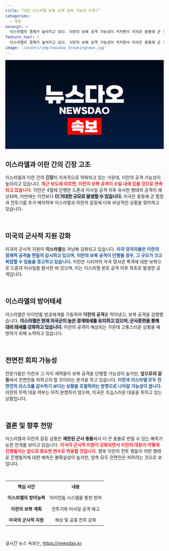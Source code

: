 ```yaml
---
title: “이란 이스라엘 보복 공격 임박 가능성 주목!”
categories:
  - 국방
excerpt: >
  이스라엘의 경계가 높아지고 있다. 이란의 보복 공격 가능성이 커지면서 미국은 중동에 군 함정과 전투기를 추가 배치했다. 전문가들은 이번 공격이 4월보다 더 큰 규모가 될 수 있다고 경고한다. 긴장감이 감도는 상황, 이란은 어떤 선택을 할까?
feature_text: >
  이스라엘의 경계가 높아지고 있다. 이란의 보복 공격 가능성이 커지면서 미국은 중동에 군 함정과 전투기를 추가 배치했다. 전문가들은 이번 공격이 4월보다 더 큰 규모가 될 수 있다고 경고한다. 긴장감이 감도는 상황, 이란은 어떤 선택을 할까?
image: '/assets/img/newsdao_breakingnews.jpg'
---
```


<p><img src="/assets/img/newsdao_breakingnews.jpg" alt="firstkoreanews 속보" /></p>

<h2 data-ke-size="size26">이스라엘과 이란 간의 긴장 고조</h2>

<p>이스라엘과 이란 간의 <b>긴장</b>이 지속적으로 악화되고 있는 가운데, 이란의 공격 가능성이 높아지고 있습니다. <b><span style="color: #ee2323;">최근 보도에 따르면, 이란의 보복 공격이 수일 내에 있을 것으로 관측되고 있습니다.</span></b> 이란은 4월에 단행한 드론과 미사일 공격 이후 유사한 형태의 공격이 예상되며, 이번에는 이전보다 <b><span style="background-color: #21538527;">더 거대한 규모로 발생할 수 있습니다.</span></b> 미국은 중동에 군 함정과 전투기를 추가 배치하며 이스라엘과 이란의 갈등에 더욱 비상적인 상황을 맞이하고 있습니다.</p>

<p data-ke-size="size16">&nbsp;</p>

<h2 data-ke-size="size26">미국의 군사적 지원 강화</h2>

<p>미국의 군사적 지원이 <b>이스라엘</b>을 겨냥해 강화되고 있습니다. <b><span style="color: #1a5490;">미국 당국자들은 이란의 잠재적 공격을 면밀히 감시하고 있으며, 이란의 보복 공격이 단행될 경우, 그 규모가 크고 복잡할 수 있음을 경고하고 있습니다.</span></b> 이란은 시리아의 자국 영사관 폭격에 대한 보복으로 드론과 미사일을 발사한 바 있으며, 이는 이스라엘 본토 공격 이후 최초로 발생한 공격입니다.</p>

<p data-ke-size="size16">&nbsp;</p>

<h2 data-ke-size="size26">이스라엘의 방어태세</h2>

<p>이스라엘은 아이언돔 방공체계를 가동하여 <b>이란의 공격</b>을 막아냈고, 보복 공격을 감행했습니다. <b><span style="background-color: #21538527;">이스라엘은 현재 자국군이 높은 경계태세를 유지하고 있으며, 군사훈련을 통해 대비 태세를 강화하고 있습니다.</span></b> 이란의 공격이 예상되는 가운데 고통스러운 상황을 예방하기 위해 노력하고 있습니다.</p>

<p data-ke-size="size16">&nbsp;</p>

<h2 data-ke-size="size26">전면전 회피 가능성</h2>

<p>전문가들은 이란과 그 지지 세력들이 보복 공격을 단행할 가능성이 높지만, <b>앞으로의 갈등</b>에서 전면전을 피하고자 할 것이라는 분석을 하고 있습니다. <b><span style="color: #1a5490;">이란과 이스라엘 모두 전면전의 리스크를 감수하기 보다는 상황을 조절하려는 방향으로 나아갈 가능성이 큽니다.</span></b> 이란의 무력 대응 여부는 아직 분명하지 않으며, 미국은 조심스러운 대응을 취하고 있는 상황입니다.</p>

<p data-ke-size="size16">&nbsp;</p>

<h2 data-ke-size="size26">결론 및 향후 전망</h2>

<p>이스라엘과 이란의 갈등 상황은 <b>제한된 군사 충돌</b>에서 더 큰 충돌로 번질 수 있는 예측가능한 전개를 보이고 있습니다. <b><span style="color: #ee2323;">미국의 군사적 지원이 강화되면서 이란의 대응이 어떻게 진행될지는 앞으로 중요한 변수로 작용할 것입니다.</span></b> 향후 이란의 전투 행동이 어떤 형태로 진행될지에 대한 예측은 불확실성이 높지만, 양측 모두 전면전은 피하려는 것으로 보입니다.</p>

<p data-ke-size="size16">&nbsp;</p>

<table style="width: 100%; border-collapse: collapse;">
<tr>
<td style="text-align: center; height: 30px;"><b>핵심 사안</b></td>
<td style="text-align: center; height: 30px;"><b>내용</b></td>
</tr>
<tr>
<td style="text-align: center; height: 30px;"><b>이스라엘의 방어능력</b></td>
<td style="text-align: center; height: 30px;">아이언돔 시스템을 통한 방어</td>
</tr>
<tr>
<td style="text-align: center; height: 30px;"><b>이란의 보복 계획</b></td>
<td style="text-align: center; height: 30px;">전투기와 미사일 공격 예고</td>
</tr>
<tr>
<td style="text-align: center; height: 30px;"><b>미국의 군사적 지원</b></td>
<td style="text-align: center; height: 30px;">해상 및 공중 전투 강화</td>
</tr>
</table>

<p data-ke-size="size16">&nbsp;</p>
실시간 뉴스 속보는, <a href="https://newsdao.kr" rel="dofollow">https://newsdao.kr</a>


